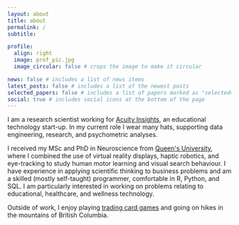 ```yaml
---
layout: about
title: about
permalink: /
subtitle:

profile:
  align: right
  image: prof_pic.jpg
  image_circular: false # crops the image to make it circular

news: false # includes a list of news items
latest_posts: false # includes a list of the newest posts
selected_papers: false # includes a list of papers marked as "selected={true}"
social: true # includes social icons at the bottom of the page
---
```


I am a research scientist working for [Acuity Insights](https://acuityinsights.com), an educational technology start-up. In my current role I wear many hats, supporting data engineering, research, and psychometric analyses. 

I received my MSc and PhD in Neuroscience from [Queen's University](https://www.flanaganlab.com), where I combined the use of virtual reality displays, haptic robotics, and eye-tracking to study human motor learning and visual search behaviour. I have experience in applying scientific thinking to business problems and am a skilled (mostly self-taught) programmer, comfortable in R, Python, and SQL. I am particularly interested in working on problems relating to educational, healthcare, and wellness technology. 

Outside of work, I enjoy playing [trading card games](https://www.moxfield.com/users/jbmoskow) and going on hikes in the mountains of British Columbia.

<!-- Write your biography here. Tell the world about yourself. Link to your favorite [subreddit](http://reddit.com). You can put a picture in, too. The code is already in, just name your picture `prof_pic.jpg` and put it in the `img/` folder.

Put your address / P.O. box / other info right below your picture. You can also disable any of these elements by editing `profile` property of the YAML header of your `_pages/about.md`. Edit `_bibliography/papers.bib` and Jekyll will render your [publications page](/al-folio/publications/) automatically.

Link to your social media connections, too. This theme is set up to use [Font Awesome icons](https://fontawesome.com/) and [Academicons](https://jpswalsh.github.io/academicons/), like the ones below. Add your Facebook, Twitter, LinkedIn, Google Scholar, or just disable all of them. -->
